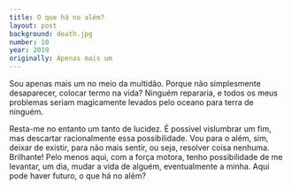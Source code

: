 ```yaml
---
title: O que há no além?
layout: post
background: death.jpg
number: 10
year: 2019
originally: Apenas mais um
---
```


Sou apenas mais um no meio da multidão. Porque não simplesmente desaparecer, colocar termo na vida? Ninguém repararia, e todos os meus problemas seriam magicamente levados pelo oceano para terra de ninguém.

Resta-me no entanto um tanto de lucidez. É possível vislumbrar um fim, mas descartar racionalmente essa possibilidade. Vou para o além, sim, deixar de existir, para não mais sentir, ou seja, resolver coisa nenhuma. Brilhante! Pelo menos aqui, com a força motora, tenho possibilidade de me levantar, um dia, mudar a vida de alguém, eventualmente a minha. Aqui pode haver futuro, o que há no além?